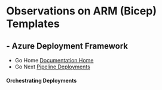 #  Observations on ARM (Bicep) Templates # 

## - Azure Deployment Framework ## 
- Go Home [Documentation Home](./index.md)
- Go Next [Pipeline Deployments](./Pipeline_Deployments.md)


####  Orchestrating Deployments

